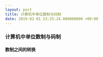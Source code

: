 ```yaml
---
layout: post
title: 计算机中单位数制与码制
date: 2019-02-01 23:25:24.000000000 +09:00
---
```


### 计算机中单位数制与码制
#### 数制之间的转换
